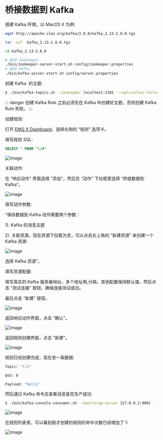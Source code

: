 # 桥接数据到 Kafka

搭建 Kafka 环境，以 MacOS X 为例:
```bash
wget http://apache.claz.org/kafka/2.8.0/kafka_2.13-2.8.0.tgz

tar -xzf  kafka_2.13-2.8.0.tgz

cd kafka_2.13-2.8.0

# 启动 Zookeeper
./bin/zookeeper-server-start.sh config/zookeeper.properties
# 启动 Kafka
./bin/kafka-server-start.sh config/server.properties
```

创建 Kafka
​       的主题:

```bash
$ ./bin/kafka-topics.sh --zookeeper localhost:2181 --replication-factor 1 --partitions 1 --topic testTopic --create
```

::: danger
创建 Kafka Rule 之前必须先在 Kafka 中创建好主题，否则创建 Kafka Rule 失败。
:::

创建规则:

打开 [EMQ X Dashboard](http://127.0.0.1:18083/#/rules)，选择左侧的 “规则” 选项卡。

填写规则 SQL:

```sql
SELECT * FROM "t/#"
```

![image](./assets/rule-engine/rule_sql.png)

关联动作:

在 “响应动作” 界面选择 “添加”，然后在 “动作” 下拉框里选择 “桥接数据到 Kafka”。

![image](./assets/rule-engine/kafka-action-0@2x.png)

填写动作参数:

“保存数据到 Kafka 动作需要两个参数：

1). Kafka 的消息主题

2). 关联资源。现在资源下拉框为空，可以点击右上角的 “新建资源” 来创建一个 Kafka 资源:

![image](./assets/rule-engine/kafka-resource-0@2x.png)

选择 Kafka 资源”。

填写资源配置:

填写真实的 Kafka 服务器地址，多个地址用,分隔，其他配置保持默认值，然后点击 “测试连接” 按钮，确保连接测试成功。

最后点击 “新建” 按钮。

![image](./assets/rule-engine/kafka-resource-2@2x.png)

返回响应动作界面，点击 “确认”。

![image](./assets/rule-engine/kafka-action-1@2x.png)

返回规则创建界面，点击 “新建”。

![image](./assets/rule-engine/kafka-rulesql-1@2x.png)

规则已经创建完成，现在发一条数据:

```bash
Topic: "t/1"

QoS: 0

Payload: "hello"
```

然后通过 Kafka 命令去查看消息是否生产成功:

```bash
$ ./bin/kafka-console-consumer.sh --bootstrap-server 127.0.0.1:9092  --topic testTopic --from-beginning
```

![image](./assets/rule-engine/kafka-consumer.png)

在规则列表里，可以看到刚才创建的规则的命中次数已经增加了 1:

![image](./assets/rule-engine/kafka-rulelist-0@2x.png)
